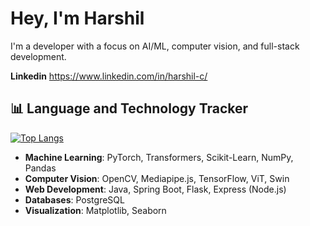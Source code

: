 # Hey, I'm Harshil

I'm a developer with a focus on AI/ML, computer vision, and full-stack development.

**Linkedin**
https://www.linkedin.com/in/harshil-c/


## 📊 Language and Technology Tracker

[![Top Langs](https://github-readme-stats.vercel.app/api/top-langs/?username=QHarshil&layout=compact)](https://github.com/anuraghazra/github-readme-stats)

- **Machine Learning**: PyTorch, Transformers, Scikit-Learn, NumPy, Pandas
- **Computer Vision**: OpenCV, Mediapipe.js, TensorFlow, ViT, Swin
- **Web Development**: Java, Spring Boot, Flask, Express (Node.js)
- **Databases**: PostgreSQL
- **Visualization**: Matplotlib, Seaborn

